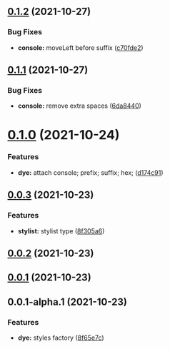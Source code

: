 ## [0.1.2](https://github.com/prostojs/dye/compare/v0.1.1...v0.1.2) (2021-10-27)


### Bug Fixes

* **console:** moveLeft before suffix ([c70fde2](https://github.com/prostojs/dye/commit/c70fde2913c7d5b6a61154c90cc8199b3553ef8c))



## [0.1.1](https://github.com/prostojs/dye/compare/v0.1.0...v0.1.1) (2021-10-27)


### Bug Fixes

* **console:** remove extra spaces ([6da8440](https://github.com/prostojs/dye/commit/6da84401a6fbfcbb71253b42465292072d71dc52))



# [0.1.0](https://github.com/prostojs/dye/compare/v0.0.3...v0.1.0) (2021-10-24)


### Features

* **dye:** attach console; prefix; suffix; hex; ([d174c91](https://github.com/prostojs/dye/commit/d174c913fae855067bedb043507c296ad37953d2))



## [0.0.3](https://github.com/prostojs/dye/compare/v0.0.2...v0.0.3) (2021-10-23)


### Features

* **stylist:** stylist type ([8f305a6](https://github.com/prostojs/dye/commit/8f305a6b9ce16ab9d6b2de9f80d9dcb6cddf31bd))



## [0.0.2](https://github.com/prostojs/dye/compare/v0.0.1...v0.0.2) (2021-10-23)



## [0.0.1](https://github.com/prostojs/dye/compare/v0.0.1-alpha.1...v0.0.1) (2021-10-23)



## 0.0.1-alpha.1 (2021-10-23)


### Features

* **dye:** styles factory ([8f65e7c](https://github.com/prostojs/dye/commit/8f65e7caedd84b363087d3a2736f52b3700ea1c5))



